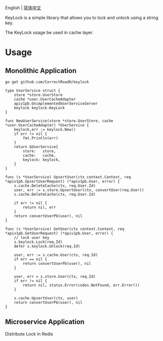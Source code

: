 English | [简体中文](./README.zh.md)

KeyLock is a simple library that allows you to lock and unlock using a string key.

The KeyLock usage be used in cache layer.

# Usage

## Monolithic Application
`go get github.com/CorrectRoadH/keylock`
```golang
type UserService struct {
	store *store.UserStore
	cache *user.UserCacheAdapter
	apiv1pb.UnimplementedUserServiceServer
	keylock keylock.KeyLock
}

func NewUserService(store *store.UserStore, cache *user.UserCacheAdapter) *UserService {
    keylock,err := keylock.New()
    if err != nil {
        fmt.Println(err)
    }
	return &UserService{
		store:   store,
		cache:   cache,
		keylock: keylock,
	}
}

func (s *UserService) UpsertUser(ctx context.Context, req *apiv1pb.UpsertUserRequest) (*apiv1pb.User, error) {
	s.cache.DeleteCache(ctx, req.User.Id)
	user, err := s.store.UpsertUser(ctx, convertUser(req.User))
	s.cache.DeleteCache(ctx, req.User.Id)

	if err != nil {
		return nil, err
	}
	return convertUserPb(user), nil
}

func (s *UserService) GetUser(ctx context.Context, req *apiv1pb.GetUserRequest) (*apiv1pb.User, error) {
	// lock user key
	s.keylock.Lock(req.Id)
	defer s.keylock.Unlock(req.Id)

	user, err := s.cache.User(ctx, req.Id)
	if err == nil {
		return convertUserPb(user), nil
	}

	user, err = s.store.User(ctx, req.Id)
	if err != nil {
		return nil, status.Error(codes.NotFound, err.Error())
	}

	s.cache.UpsertUser(ctx, user)
	return convertUserPb(user), nil
}
```

## Microservice Application
Distribute Lock in Redis
```golang

```